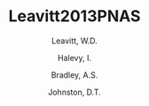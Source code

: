 ---
layout: publication
title: Leavitt2013PNAS
category: publication
author: 
	- Leavitt, W.D. 
	- Halevy, I. 
	- Bradley, A.S.
	- Johnston, D.T.
pubtitle:  "Influence of sulfate reduction rates on the Phanerozoic sulfur isotope record"
journal: Proceedings of the National Academy of Sciences 
pages: in press 
year: 2013
---